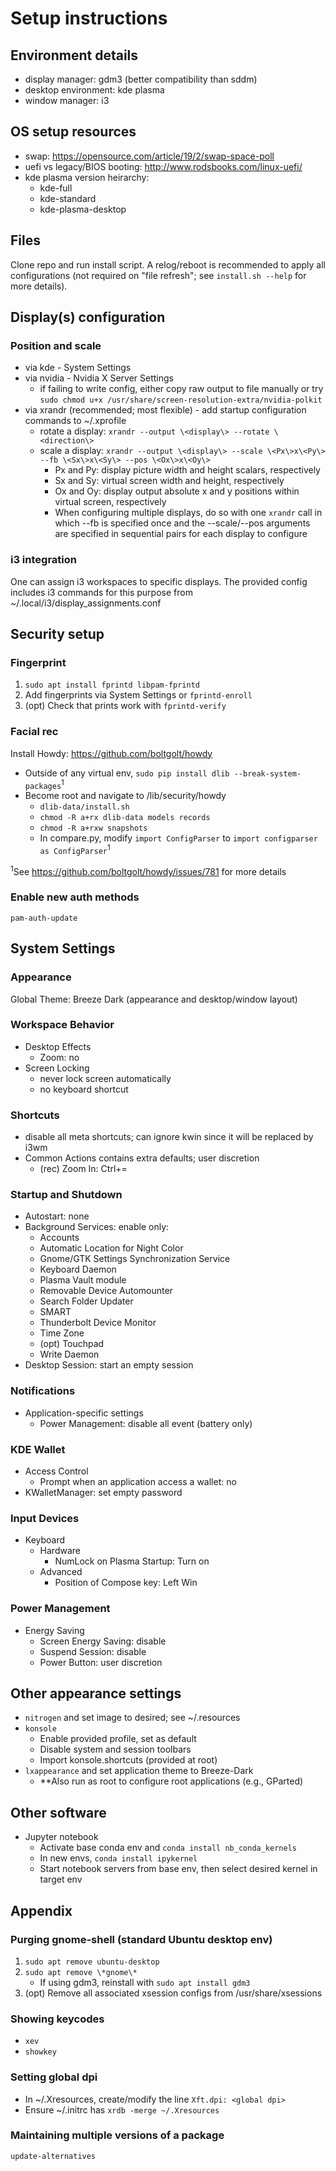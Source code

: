 # Setup instructions

## Environment details
- display manager: gdm3 (better compatibility than sddm)
- desktop environment: kde plasma
- window manager: i3

## OS setup resources
- swap: https://opensource.com/article/19/2/swap-space-poll
- uefi vs legacy/BIOS booting: http://www.rodsbooks.com/linux-uefi/
- kde plasma version heirarchy:
    - kde-full
    - kde-standard
    - kde-plasma-desktop

## Files
Clone repo and run install script. A relog/reboot is recommended to apply all configurations (not required on "file refresh"; see `install.sh --help` for more details).

## Display(s) configuration
### Position and scale
- via kde - System Settings
- via nvidia - Nvidia X Server Settings
    - if failing to write config, either copy raw output to file manually or
    try `sudo chmod u+x /usr/share/screen-resolution-extra/nvidia-polkit`
- via xrandr (recommended; most flexible) - add startup configuration commands to ~/.xprofile
    - rotate a display: `xrandr --output \<display\> --rotate \<direction\>`
    - scale a display: `xrandr --output \<display\> --scale \<Px\>x\<Py\> --fb \<Sx\>x\<Sy\> --pos \<Ox\>x\<Oy\>`
        - Px and Py: display picture width and height scalars, respectively
        - Sx and Sy: virtual screen width and height, respectively
        - Ox and Oy: display output absolute x and y positions within virtual screen, respectively  
        - When configuring multiple displays, do so with one `xrandr` call in which --fb is specified once and the --scale/--pos arguments are specified in sequential pairs for each display to configure
### i3 integration
One can assign i3 workspaces to specific displays. The provided config includes i3 commands for this purpose from ~/.local/i3/display_assignments.conf

## Security setup
### Fingerprint
1. `sudo apt install fprintd libpam-fprintd`
2. Add fingerprints via System Settings or `fprintd-enroll`
3. (opt) Check that prints work with `fprintd-verify`
### Facial rec
Install Howdy: https://github.com/boltgolt/howdy
- Outside of any virtual env, `sudo pip install dlib --break-system-packages`<sup>1</sup>
- Become root and navigate to /lib/security/howdy
    - `dlib-data/install.sh`
    - `chmod -R a+rx dlib-data models records`
    - `chmod -R a+rxw snapshots`
    - In compare.py, modify `import ConfigParser` to `import configparser as ConfigParser`<sup>1</sup><br>

<sup>1</sup>See https://github.com/boltgolt/howdy/issues/781 for more details
### Enable new auth methods
`pam-auth-update`

## System Settings
### Appearance
Global Theme: Breeze Dark (appearance and desktop/window layout)
### Workspace Behavior
- Desktop Effects
    - Zoom: no
- Screen Locking
    - never lock screen automatically
    - no keyboard shortcut
### Shortcuts
- disable all meta shortcuts; can ignore kwin since it will be replaced by i3wm
- Common Actions contains extra defaults; user discretion
    - (rec) Zoom In: Ctrl+=
### Startup and Shutdown
- Autostart: none
- Background Services: enable only:
    - Accounts
    - Automatic Location for Night Color
    - Gnome/GTK Settings Synchronization Service
    - Keyboard Daemon
    - Plasma Vault module
    - Removable Device Automounter
    - Search Folder Updater
    - SMART
    - Thunderbolt Device Monitor
    - Time Zone
    - (opt) Touchpad
    - Write Daemon
- Desktop Session: start an empty session
### Notifications
- Application-specific settings
    - Power Management: disable all event (battery only)
### KDE Wallet
- Access Control
    - Prompt when an application access a wallet: no
- KWalletManager: set empty password
### Input Devices
- Keyboard
    - Hardware
        - NumLock on Plasma Startup: Turn on
    - Advanced
        - Position of Compose key: Left Win
### Power Management
- Energy Saving
    - Screen Energy Saving: disable
    - Suspend Session: disable
    - Power Button: user discretion

## Other appearance settings
- `nitrogen` and set image to desired; see ~/.resources
- `konsole` 
    - Enable provided profile, set as default
    - Disable system and session toolbars
    - Import konsole.shortcuts (provided at root)
- `lxappearance` and set application theme to Breeze-Dark
    - **Also run as root to configure root applications (e.g., GParted)

## Other software
- Jupyter notebook
    - Activate base conda env and `conda install nb_conda_kernels`
    - In new envs, `conda install ipykernel`
    - Start notebook servers from base env, then select desired kernel in target env

## Appendix
### Purging gnome-shell (standard Ubuntu desktop env)
1. `sudo apt remove ubuntu-desktop`
2. `sudo apt remove \*gnome\*`
    - If using gdm3, reinstall with `sudo apt install gdm3`
3. (opt) Remove all associated xsession configs from /usr/share/xsessions
### Showing keycodes
- `xev`
- `showkey`
### Setting global dpi
- In ~/.Xresources, create/modify the line `Xft.dpi: <global dpi>`
- Ensure ~/.initrc has `xrdb -merge ~/.Xresources`
### Maintaining multiple versions of a package
`update-alternatives`

